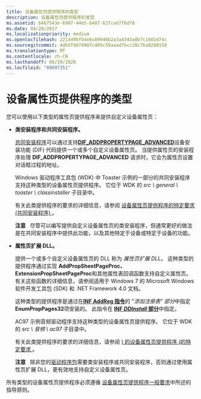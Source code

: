 ```yaml
---
title: 设备属性页提供程序的类型
description: 设备属性页提供程序的类型
ms.assetid: b467543e-6907-44e5-b407-637cad7f6d78
ms.date: 04/20/2017
ms.localizationpriority: medium
ms.openlocfilehash: 221449bfbde6c09946b2a3a4343a8b7c1601474c
ms.sourcegitcommit: 4db5f9874907c405c59aaad7bcc28c7ba8280150
ms.translationtype: MT
ms.contentlocale: zh-CN
ms.lasthandoff: 08/29/2020
ms.locfileid: "89097351"
---
```

# <a name="types-of-device-property-page-providers"></a>设备属性页提供程序的类型


您可以使用以下类型的属性页提供程序来提供自定义设备属性页：

-   **类安装程序和共同安装程序。**

    [共同安装程序](writing-a-co-installer.md)可以通过支持[**DIF_ADDPROPERTYPAGE_ADVANCED**](./dif-addpropertypage-advanced.md)设备安装功能 (DIF) 代码提供一个或多个自定义设备属性页。 当提供属性页的安装程序处理 **DIF_ADDPROPERTYPAGE_ADVANCED** 请求时，它会为属性页设置对话框过程的地址。

    Windows 驱动程序工具包 (WDK) 中 Toaster 示例的一部分的共同安装程序支持这种类型的设备属性页提供程序。 它位于 WDK 的 *src \\ general \\ toaster \\ classinstaller* 子目录中。

    有关此类提供程序的要求的详细信息，请参阅 [设备属性页提供程序的特定要求 (共同安装程序) ](specific-requirements-for-device-property-page-providers--class-instal.md)。

    **注意**   尽管可以编写提供自定义设备属性页的类安装程序，但通常更好的做法是在共同安装程序中提供此功能，以及其他特定于设备或特定于设备的功能。

     

-   **属性页扩展 DLL。**

    提供一个或多个自定义设备属性页的 DLL 称为 *属性页扩展 DLL*。 这种类型的提供程序通过实现 **AddPropSheetPageProc、ExtensionPropSheetPageProc**和其他属性表回调函数支持自定义属性页。 有关这些函数的详细信息，请参阅适用于 Windows 7 的 Microsoft Windows 软件开发工具包 (SDK) 和 .NET Framework 4.0 文档。

    这种类型的提供程序是通过在[**INF AddReg 指令**](inf-addreg-directive.md)的 "*添加注册表" 部分*中指定**EnumPropPages32**项安装的。 此指令在 [**INF *DDInstall* 部分**](inf-ddinstall-section.md)中指定。

    AC97 示例音频驱动程序支持这种类型的设备属性页提供程序。 它位于 WDK 的 *src \\ 音频 \\ ac97* 子目录中。

    有关此类提供程序的要求的详细信息，请参阅 [) 的设备属性页提供程序 (的特定要求 ](specific-requirements-for-device-property-page-providers--property-pag.md)。

    **注意**   除非您的[驱动程序包](driver-packages.md)需要类安装程序或共同安装程序，否则通过使用属性页扩展 DLL，更有效地支持自定义设备属性页。

     

所有类型的设备属性页提供程序必须遵循 [设备属性页提供程序一般要求](general-requirements-for-device-property-page-providers.md)中所述的指导原则。

 

